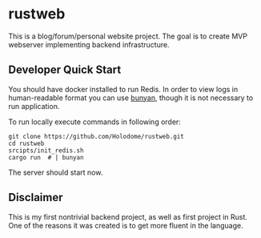 # rustweb

This is a blog/forum/personal website project. The goal is to create MVP webserver
implementing backend infrastructure.

## Developer Quick Start

You should have docker installed to run Redis.
In order to view logs in human-readable format you can use [bunyan](https://crates.io/crates/bunyan),
though it is not necessary to run application.

To run locally execute commands in following order:
```shell
git clone https://github.com/Holodome/rustweb.git
cd rustweb
srcipts/init_redis.sh
cargo run  # | bunyan
```

The server should start now.

## Disclaimer

This is my first nontrivial backend project, as well as first project in Rust.
One of the reasons it was created is to get more fluent in the language.
